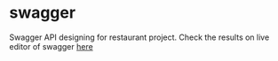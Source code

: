 # swagger
Swagger API designing for restaurant project. Check the results on live editor of swagger [here](https://editor.swagger.io/)
